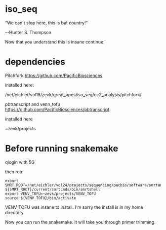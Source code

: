 # iso_seq

“We can't stop here, this is bat country!”

--Hunter S. Thompson

Now that you understand this is insane continue:

# dependencies

Pitchfork https://github.com/PacificBiosciences

installed here:

/net/eichler/vol18/zevk/great_apes/iso_seq/cc2_analysis/pitchfork/

pbtranscript and venn_tofu https://github.com/PacificBiosciences/pbtranscript

installed here

~zevk/projects

# Before running snakemake

qlogin with 5G

then run:

```
export SMRT_ROOT=/net/eichler/vol24/projects/sequencing/pacbio/software/smrtanalysis
${SMRT_ROOT}/current/smrtcmds/bin/smrtshell
export VENV_TOFU=~zevk/projects/VENV_TOFU
source ${VENV_TOFU}/bin/activate
```

VENV_TOFU was insane to install.  I'm sorry the install is in my home directory

Now you can run the snakemake.  It will take you through primer trimming.
